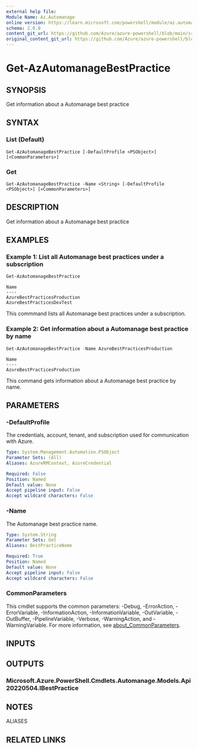 ```yaml
---
external help file:
Module Name: Az.Automanage
online version: https://learn.microsoft.com/powershell/module/az.automanage/get-azautomanagebestpractice
schema: 2.0.0
content_git_url: https://github.com/Azure/azure-powershell/blob/main/src/Automanage/help/Get-AzAutomanageBestPractice.md
original_content_git_url: https://github.com/Azure/azure-powershell/blob/main/src/Automanage/help/Get-AzAutomanageBestPractice.md
---
```


# Get-AzAutomanageBestPractice

## SYNOPSIS
Get information about a Automanage best practice

## SYNTAX

### List (Default)
```
Get-AzAutomanageBestPractice [-DefaultProfile <PSObject>] [<CommonParameters>]
```

### Get
```
Get-AzAutomanageBestPractice -Name <String> [-DefaultProfile <PSObject>] [<CommonParameters>]
```

## DESCRIPTION
Get information about a Automanage best practice

## EXAMPLES

### Example 1: List all Automanage best practices under a subscription
```powershell
Get-AzAutomanageBestPractice
```

```output
Name
----
AzureBestPracticesProduction
AzureBestPracticesDevTest
```

This commmand lists all Automanage best practices under a subscription.

### Example 2: Get information about a Automanage best practice by name
```powershell
Get-AzAutomanageBestPractice -Name AzureBestPracticesProduction
```

```output
Name
----
AzureBestPracticesProduction
```

This command gets information about a Automanage best practice by name.

## PARAMETERS

### -DefaultProfile
The credentials, account, tenant, and subscription used for communication with Azure.

```yaml
Type: System.Management.Automation.PSObject
Parameter Sets: (All)
Aliases: AzureRMContext, AzureCredential

Required: False
Position: Named
Default value: None
Accept pipeline input: False
Accept wildcard characters: False
```

### -Name
The Automanage best practice name.

```yaml
Type: System.String
Parameter Sets: Get
Aliases: BestPracticeName

Required: True
Position: Named
Default value: None
Accept pipeline input: False
Accept wildcard characters: False
```

### CommonParameters
This cmdlet supports the common parameters: -Debug, -ErrorAction, -ErrorVariable, -InformationAction, -InformationVariable, -OutVariable, -OutBuffer, -PipelineVariable, -Verbose, -WarningAction, and -WarningVariable. For more information, see [about_CommonParameters](http://go.microsoft.com/fwlink/?LinkID=113216).

## INPUTS

## OUTPUTS

### Microsoft.Azure.PowerShell.Cmdlets.Automanage.Models.Api20220504.IBestPractice

## NOTES

ALIASES

## RELATED LINKS

